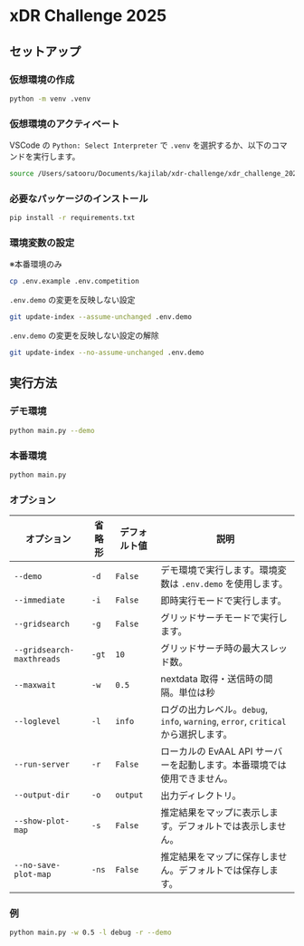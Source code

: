 # xDR Challenge 2025

## セットアップ
### 仮想環境の作成
```bash
python -m venv .venv
```

### 仮想環境のアクティベート
VSCode の `Python: Select Interpreter` で `.venv` を選択するか、以下のコマンドを実行します。

```bash
source /Users/satooru/Documents/kajilab/xdr-challenge/xdr_challenge_2025/.venv/bin/activate
```

### 必要なパッケージのインストール
```bash
pip install -r requirements.txt
```

### 環境変数の設定
※本番環境のみ

```bash
cp .env.example .env.competition
```

`.env.demo` の変更を反映しない設定
```bash
git update-index --assume-unchanged .env.demo
```

`.env.demo` の変更を反映しない設定の解除
```bash
git update-index --no-assume-unchanged .env.demo
```

## 実行方法
### デモ環境
```bash
python main.py --demo
```

### 本番環境
```bash
python main.py
```

### オプション
| オプション                | 省略形 | デフォルト値 | 説明                                                                               |
| ------------------------- | ------ | ------------ | ---------------------------------------------------------------------------------- |
| `--demo`                  | `-d`   | `False`      | デモ環境で実行します。環境変数は `.env.demo` を使用します。                        |
| `--immediate`             | `-i`   | `False`      | 即時実行モードで実行します。                                                       |
| `--gridsearch`            | `-g`   | `False`      | グリッドサーチモードで実行します。                                                 |
| `--gridsearch-maxthreads` | `-gt`  | `10`         | グリッドサーチ時の最大スレッド数。                                                 |
| `--maxwait`               | `-w`   | `0.5`        | nextdata 取得・送信時の間隔。単位は秒                                              |
| `--loglevel`              | `-l`   | `info`       | ログの出力レベル。`debug`, `info`, `warning`, `error`, `critical` から選択します。 |
| `--run-server`            | `-r`   | `False`      | ローカルの EvAAL API サーバーを起動します。本番環境では使用できません。            |
| `--output-dir`            | `-o`   | `output`     | 出力ディレクトリ。                                                                 |
| `--show-plot-map`         | `-s`   | `False`      | 推定結果をマップに表示します。デフォルトでは表示しません。                         |
| `--no-save-plot-map`      | `-ns`  | `False`      | 推定結果をマップに保存しません。デフォルトでは保存します。                         |

### 例
```bash
python main.py -w 0.5 -l debug -r --demo
```
